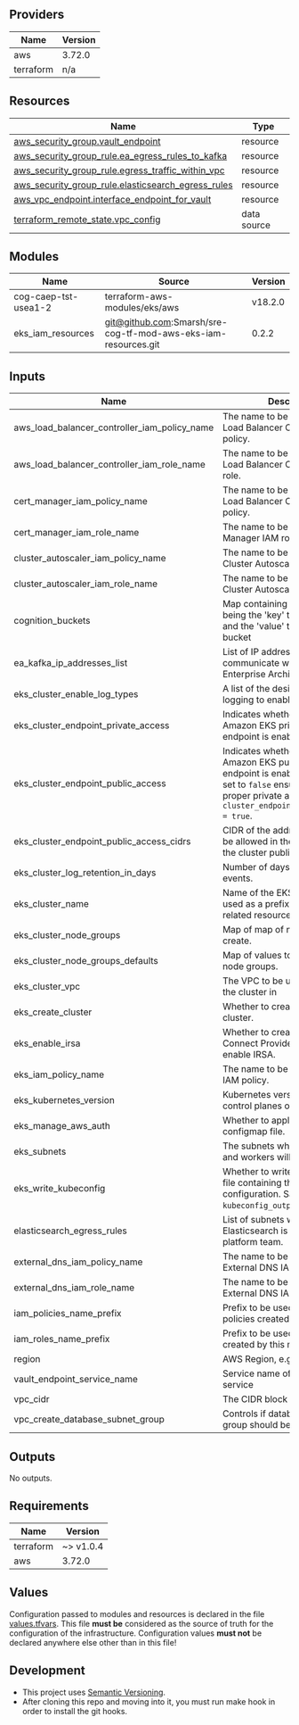 [//]: # (BEGIN_TF_DOCS)


## Providers

| Name | Version |
|------|---------|
| aws | 3.72.0 |
| terraform | n/a |

## Resources

| Name | Type |
|------|------|
| [aws_security_group.vault_endpoint](https://registry.terraform.io/providers/hashicorp/aws/3.72.0/docs/resources/security_group) | resource |
| [aws_security_group_rule.ea_egress_rules_to_kafka](https://registry.terraform.io/providers/hashicorp/aws/3.72.0/docs/resources/security_group_rule) | resource |
| [aws_security_group_rule.egress_traffic_within_vpc](https://registry.terraform.io/providers/hashicorp/aws/3.72.0/docs/resources/security_group_rule) | resource |
| [aws_security_group_rule.elasticsearch_egress_rules](https://registry.terraform.io/providers/hashicorp/aws/3.72.0/docs/resources/security_group_rule) | resource |
| [aws_vpc_endpoint.interface_endpoint_for_vault](https://registry.terraform.io/providers/hashicorp/aws/3.72.0/docs/resources/vpc_endpoint) | resource |
| [terraform_remote_state.vpc_config](https://registry.terraform.io/providers/hashicorp/terraform/latest/docs/data-sources/remote_state) | data source |

## Modules

| Name | Source | Version |
|------|--------|---------|
| cog-caep-tst-usea1-2 | terraform-aws-modules/eks/aws | v18.2.0 |
| eks\_iam\_resources | git@github.com:Smarsh/sre-cog-tf-mod-aws-eks-iam-resources.git | 0.2.2 |

## Inputs

| Name | Description | Type | Default | Required |
|------|-------------|------|---------|:--------:|
| aws\_load\_balancer\_controller\_iam\_policy\_name | The name to be used for the AWS Load Balancer Controller IAM policy. | `string` | `"ELBController"` | no |
| aws\_load\_balancer\_controller\_iam\_role\_name | The name to be used for the AWS Load Balancer Controller IAM role. | `string` | `"ELBController"` | no |
| cert\_manager\_iam\_policy\_name | The name to be used for the AWS Load Balancer Controller IAM policy. | `string` | `"AllowCertManagerToModifyRoute53Records"` | no |
| cert\_manager\_iam\_role\_name | The name to be used for the Cert Manager IAM role. | `string` | `"EKSCertManager"` | no |
| cluster\_autoscaler\_iam\_policy\_name | The name to be used for the Cluster Autoscaler IAM policy. | `string` | `"ClusterAutoscaler"` | no |
| cluster\_autoscaler\_iam\_role\_name | The name to be used for the Cluster Autoscaler IAM role. | `string` | `"ClusterAutoscaler"` | no |
| cognition\_buckets | Map containing key/value pairs being the 'key' the kind of bucket and the 'value' the name of the bucket | `map(any)` | `{}` | no |
| ea\_kafka\_ip\_addresses\_list | List of IP addresses to communicate with kafka on the Enterprise Archive Environment. | `list(string)` | `[]` | no |
| eks\_cluster\_enable\_log\_types | A list of the desired control plane logging to enable. | `list(string)` | n/a | yes |
| eks\_cluster\_endpoint\_private\_access | Indicates whether or not the Amazon EKS private API server endpoint is enabled. | `bool` | `true` | no |
| eks\_cluster\_endpoint\_public\_access | Indicates whether or not the Amazon EKS public API server endpoint is enabled. When it's set to `false` ensure to have a proper private access with `cluster_endpoint_private_access = true`. | `bool` | `false` | no |
| eks\_cluster\_endpoint\_public\_access\_cidrs | CIDR of the addresses that will be allowed in the SG to contact the cluster public endpoint. | `list(string)` | n/a | yes |
| eks\_cluster\_log\_retention\_in\_days | Number of days to retain log events. | `number` | n/a | yes |
| eks\_cluster\_name | Name of the EKS cluster. Also used as a prefix in names of related resources. | `string` | n/a | yes |
| eks\_cluster\_node\_groups | Map of map of node groups to create. | `any` | n/a | yes |
| eks\_cluster\_node\_groups\_defaults | Map of values to be applied to all node groups. | `any` | n/a | yes |
| eks\_cluster\_vpc | The VPC to be used for creating the cluster in | `string` | `""` | no |
| eks\_create\_cluster | Whether to create the EKS cluster. | `bool` | `true` | no |
| eks\_enable\_irsa | Whether to create OpenID Connect Provider for EKS to enable IRSA. | `bool` | `true` | no |
| eks\_iam\_policy\_name | The name to be used for the EKS IAM policy. | `string` | `"EKS"` | no |
| eks\_kubernetes\_version | Kubernetes version to use in the control planes of the EKS cluster. | `string` | n/a | yes |
| eks\_manage\_aws\_auth | Whether to apply the aws-auth configmap file. | `bool` | `false` | no |
| eks\_subnets | The subnets where the cluster and workers will be place in | `list(string)` | `[]` | no |
| eks\_write\_kubeconfig | Whether to write a Kubectl config file containing the cluster configuration. Saved to `kubeconfig_output_path`. | `bool` | `false` | no |
| elasticsearch\_egress\_rules | List of subnets where Elasticsearch is deployed by platform team. | `list(string)` | n/a | yes |
| external\_dns\_iam\_policy\_name | The name to be used for the External DNS IAM policy. | `string` | `"ExternalDNS"` | no |
| external\_dns\_iam\_role\_name | The name to be used for the External DNS IAM role. | `string` | `"ExternalDNS"` | no |
| iam\_policies\_name\_prefix | Prefix to be used on all IAM policies created by this module. | `string` | `"Policy"` | no |
| iam\_roles\_name\_prefix | Prefix to be used on all IAM roles created by this module. | `string` | `"Role"` | no |
| region | AWS Region, e.g us-west-2 | `any` | n/a | yes |
| vault\_endpoint\_service\_name | Service name of Vault endpoint service | `string` | n/a | yes |
| vpc\_cidr | The CIDR block of the VPC. | `string` | n/a | yes |
| vpc\_create\_database\_subnet\_group | Controls if database subnet group should be created. | `bool` | `false` | no |

## Outputs

No outputs.

## Requirements

| Name | Version |
|------|---------|
| terraform | ~> v1.0.4 |
| aws | 3.72.0 |

## Values

Configuration passed to modules and resources is declared in the file [values.tfvars](values.tfvars). This file
**must be** considered as the source of truth for the configuration of the infrastructure. Configuration values **must not**
be declared anywhere else other than in this file!

## Development

- This project uses [Semantic Versioning](https://semver.org/).
- After cloning this repo and moving into it, you must run make hook in order to install the git hooks.

[//]: # (END_TF_DOCS)